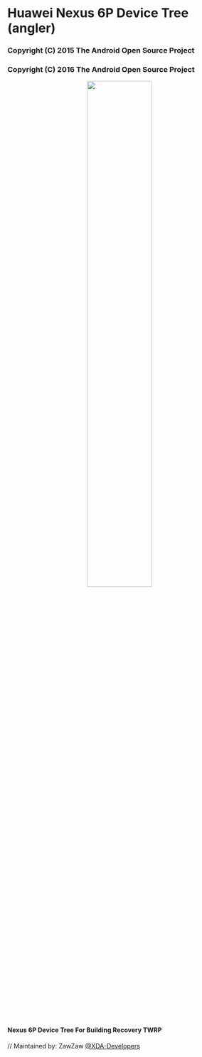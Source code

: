 # Huawei Nexus 6P Device Tree (angler)

### Copyright (C) 2015 The Android Open Source Project
### Copyright (C) 2016 The Android Open Source Project

<center><img src="https://images10.newegg.com/ProductImage/75-606-065-03.jpg" height="54%" width="54%;"/></center>

#### Nexus 6P Device Tree For Building Recovery TWRP

// Maintained by: ZawZaw [@XDA-Developers](https://forum.xda-developers.com/member.php?u=7581611)
